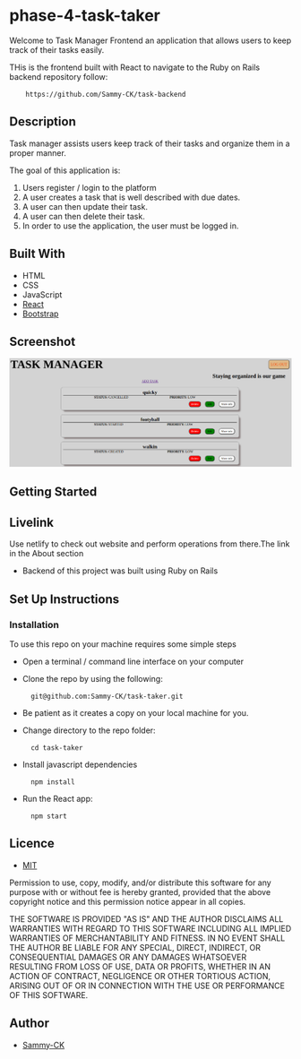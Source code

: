 # phase-4-task-taker
Welcome to Task Manager Frontend an application that allows users to keep track of their tasks easily.

THis is the frontend built with React to navigate to the Ruby on Rails backend repository follow:

        https://github.com/Sammy-CK/task-backend                


## Description
Task manager assists users keep track of their tasks and organize them in a proper manner.


The goal of this application is:
1. Users register / login to the platform
2. A user creates a task that is well described with due dates.
3. A user can then update their task.
4. A user can then delete their task.
5. In order to use the application, the user must be logged in.


## Built With
- HTML
- CSS
- JavaScript
- [React](https://reactjs.org/)
- [Bootstrap](https://getbootstrap.com/)


## Screenshot
<img src="./public/Screenshot from 2023-03-06 08-18-36.png" alt="screenshot" />


## Getting Started

## Livelink
Use netlify  to check out website and perform operations from there.The link in the About section


- Backend of this project was built using Ruby on Rails
            


## Set Up Instructions

### Installation
To use this repo on your machine requires some simple steps

- Open a terminal / command line interface on your computer
- Clone the repo by using the following:

        git@github.com:Sammy-CK/task-taker.git


- Be patient as it creates a copy on your local machine for you.

- Change directory to the repo folder:

        cd task-taker    

- Install javascript dependencies

        npm install

- Run the React app:
        
        npm start

## Licence
- [MIT](https://choosealicense.com/licenses/mit/)


Permission to use, copy, modify, and/or distribute this software for any purpose with or without fee is hereby granted, provided that the above copyright notice and this permission notice appear in all copies.

THE SOFTWARE IS PROVIDED "AS IS" AND THE AUTHOR DISCLAIMS ALL WARRANTIES WITH REGARD TO THIS SOFTWARE INCLUDING ALL IMPLIED WARRANTIES OF MERCHANTABILITY AND FITNESS. IN NO EVENT SHALL THE AUTHOR BE LIABLE FOR ANY SPECIAL, DIRECT, INDIRECT, OR CONSEQUENTIAL DAMAGES OR ANY DAMAGES WHATSOEVER RESULTING FROM LOSS OF USE, DATA OR PROFITS, WHETHER IN AN ACTION OF CONTRACT, NEGLIGENCE OR OTHER TORTIOUS ACTION, ARISING OUT OF OR IN CONNECTION WITH THE USE OR PERFORMANCE OF THIS SOFTWARE.

## Author
- [Sammy-CK](https://github.com/Sammy-CK)